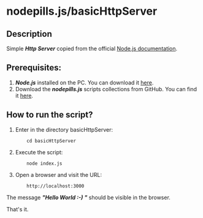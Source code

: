 # nodepills.js/basicHttpServer

## Description
Simple ***Http Server*** copied from the official [Node.js documentation](https://nodejs.org/dist/latest-v8.x/docs/api).


## Prerequisites:
1. ***Node.js*** installed on the PC. You can download it [here]( https://nodejs.org).
2. Download the ***nodepills.js*** scripts collections from GitHub. You can find it [here](https://github.com/ioclaudio/nodepills.js).

## How to run the script?
1. Enter in the directory basicHttpServer:
    ```
        cd basicHttpServer
    ```
3. Execute the script:
    ```
        node index.js
    ```
4. Open a browser and visit the URL:
    ```
        http://localhost:3000
    ```


The message ***"Hello World :-) "*** should be visible in the browser.

That's it.
